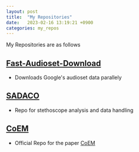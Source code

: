```yaml
---
layout: post
title:  "My Repositories"
date:   2023-02-16 13:19:21 +0900
categories: my_repos
---
```


My Repositories are as follows

## [Fast-Audioset-Download](https://github.com/dlrudco/Fast-Audioset-Download)
  - Downloads Google's audioset data parallely

## [SADACO](https://github.com/dlrudco/SADACO)
  - Repo for stethoscope analysis and data handling

## [CoEM](https://github.com/dlrudco/CoEM)
  - Official Repo for the paper [CoEM](https://www.kci.go.kr/kciportal/ci/sereArticleSearch/ciSereArtiView.kci?sereArticleSearchBean.artiId=ART002925558)